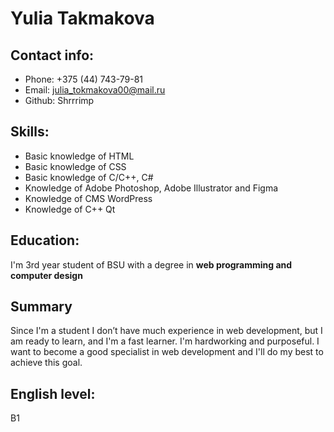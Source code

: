 # Yulia Takmakova

## Contact info:
* Phone: +375 (44) 743-79-81
* Email: julia_tokmakova00@mail.ru
* Github: Shrrrimp

## Skills:
* Basic knowledge of HTML
* Basic knowledge of CSS
* Basic knowledge of C/C++, C# 
* Knowledge of Adobe Photoshop, Adobe Illustrator and Figma
* Knowledge of CMS WordPress
* Knowledge of C++ Qt

## Education:
I'm 3rd year student of BSU with a degree in **web programming and computer design**

## Summary
Since I'm a student I don’t have much experience in web development, but I am ready to learn, and I'm a fast learner.
I'm hardworking and purposeful. I want to become a good specialist in web development and I'll do my best to achieve this goal.

## English level:
B1

